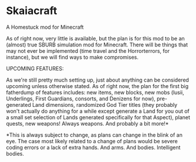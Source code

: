 # Skaiacraft
A Homestuck mod for Minecraft

As of right now, very little is available, but the plan is for this mod to be an (almost) true SBURB simulation mod for Minecraft. There will be things that may not ever be implemented (time travel and the Horrorterrors, for instance), but we will find ways to make compromises.

UPCOMING FEATURES:

As we're still pretty much setting up, just about anything can be considered upcoming unless otherwise stated. As of right now, the plan for the first big fatherdump of features includes: new items, new blocks, new mobs (lusii, Underlings, First Guardians, consorts, and Denizens for now), pre-generated Land dimensions, randomized God Tier titles (they probably won't actually do anything for a while except generate a Land for you out of a small set selection of Lands generated specifically for that Aspect), planet quests, new weapons! Always weapons. And probably a bit more!*


*This is always subject to change, as plans can change in the blink of an eye. The case most likely related to a change of plans would be severe coding errors or a lack of extra hands. And arms. And bodies. Intelligent bodies.
